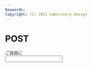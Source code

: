 ```yaml
---
Keywords:  
Copyright: (C) 2021 Laboratory Design  
---
```


# POST

<form action="post.cgi" method="POST">
ご自由に<br />
<input type="text" name="MESSAGE" />
<br />
</form>


